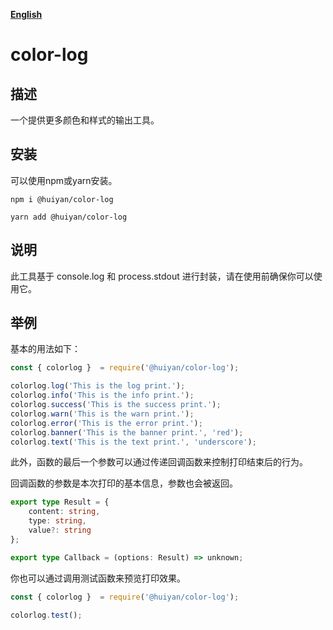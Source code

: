 [**English**](./README.md)
# color-log


## 描述
一个提供更多颜色和样式的输出工具。


## 安装
可以使用npm或yarn安装。

`npm i @huiyan/color-log`

`yarn add @huiyan/color-log`


## 说明
此工具基于 console.log 和 process.stdout 进行封装，请在使用前确保你可以使用它。


## 举例
基本的用法如下：

```js
const { colorlog }  = require('@huiyan/color-log');

colorlog.log('This is the log print.');
colorlog.info('This is the info print.');
colorlog.success('This is the success print.');
colorlog.warn('This is the warn print.');
colorlog.error('This is the error print.');
colorlog.banner('This is the banner print.', 'red');
colorlog.text('This is the text print.', 'underscore');
```

此外，函数的最后一个参数可以通过传递回调函数来控制打印结束后的行为。

回调函数的参数是本次打印的基本信息，参数也会被返回。

```ts
export type Result = {
    content: string,
    type: string,
    value?: string
};

export type Callback = (options: Result) => unknown;
```

你也可以通过调用测试函数来预览打印效果。

```js
const { colorlog }  = require('@huiyan/color-log');

colorlog.test();
```
